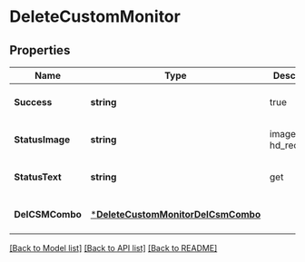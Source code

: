 # DeleteCustomMonitor

## Properties
Name | Type | Description | Notes
------------ | ------------- | ------------- | -------------
**Success** | **string** | true | [optional] [default to null]
**StatusImage** | **string** | images/light-hd_red.gif | [optional] [default to null]
**StatusText** | **string** | get | [optional] [default to null]
**DelCSMCombo** | [***DeleteCustomMonitorDelCsmCombo**](DeleteCustomMonitor_delCSMCombo.md) |  | [optional] [default to null]

[[Back to Model list]](../README.md#documentation-for-models) [[Back to API list]](../README.md#documentation-for-api-endpoints) [[Back to README]](../README.md)

